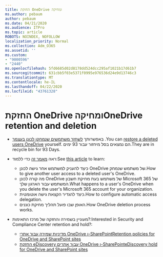 ```yaml
---
title: החזקת OneDrive ומחיקה
ms.author: pebaum
author: pebaum
ms.date: 04/21/2020
ms.audience: ITPro
ms.topic: article
ROBOTS: NOINDEX, NOFOLLOW
localization_priority: Normal
ms.collection: Adm_O365
ms.assetid: ''
ms.custom:
- "9000596"
- "2440"
ms.openlocfilehash: 5fd6685d02d8178dd524dcc295af1021b17d61b7
ms.sourcegitcommit: 631cbb5f03e5371f0995e976536d24e9d13746c3
ms.translationtype: MT
ms.contentlocale: he-IL
ms.lasthandoff: 04/22/2020
ms.locfileid: "43761328"
---
```

# <a name="onedrive-retention-and-deletion"></a><span data-ttu-id="bd785-102">החזקת OneDrive ומחיקה</span><span class="sxs-lookup"><span data-stu-id="bd785-102">OneDrive retention and deletion</span></span>

- <span data-ttu-id="bd785-103">באפשרותך [לשחזר משתמשים שנמחקו לכונן בעצמך](https://docs.microsoft.com/onedrive/restore-deleted-onedrive) .</span><span class="sxs-lookup"><span data-stu-id="bd785-103">You can [restore a deleted users OneDrive](https://docs.microsoft.com/onedrive/restore-deleted-onedrive) yourself.</span></span> <span data-ttu-id="bd785-104">הם נמצאים בסל מיחזור עבור 93 ימים.</span><span class="sxs-lookup"><span data-stu-id="bd785-104">They are in recycle bin for 93 Days.</span></span> 

- <span data-ttu-id="bd785-105">ראה [מאמר זה](https://docs.microsoft.com/onedrive/restore-deleted-onedrive) כדי ללמוד:</span><span class="sxs-lookup"><span data-stu-id="bd785-105">See [this article](https://docs.microsoft.com/onedrive/restore-deleted-onedrive) to learn:</span></span>
    - <span data-ttu-id="bd785-106">כיצד להעניק למשתמש אחר גישה לכונן OneDrive של משתמש שנמחק.</span><span class="sxs-lookup"><span data-stu-id="bd785-106">How to give another user access to a deleted user's OneDrive.</span></span>
    - <span data-ttu-id="bd785-107">מה קורה לכונן OneDrive של משתמש בעת מחיקת חשבון Microsoft 365 של המשתמש עבור הארגון שלך.</span><span class="sxs-lookup"><span data-stu-id="bd785-107">What happens to a user's OneDrive when you delete the user's Microsoft 365 account for your organization.</span></span>
    - <span data-ttu-id="bd785-108">כיצד להגדיר הקצאת גישה אוטומטית.</span><span class="sxs-lookup"><span data-stu-id="bd785-108">How to configure automatic access delegation.</span></span>
    - <span data-ttu-id="bd785-109">האופן שבו פועל תהליך מחיקת כוננים.</span><span class="sxs-lookup"><span data-stu-id="bd785-109">How OneDrive deletion process works.</span></span>

- <span data-ttu-id="bd785-110">מעוניין בשמירה והחזקה של מרכז התאימות?:</span><span class="sxs-lookup"><span data-stu-id="bd785-110">Interested in Security and Compliance Center retention and hold?:</span></span>
    - [<span data-ttu-id="bd785-111">מדיניות שמירה עבור אתרי OneDrive ו-SharePoint</span><span class="sxs-lookup"><span data-stu-id="bd785-111">Retention policies for OneDrive and SharePoint sites</span></span>](https://docs.microsoft.com/office365/securitycompliance/retention-policies?redirectSourcePath=%252farticle%252f5e377752-700d-4870-9b6d-12bfc12d2423#content-in-onedrive-accounts-and-sharepoint-sites)
    - [<span data-ttu-id="bd785-112">החזקת eDiscovery עבור אתרים OneDrive ו-SharePoint</span><span class="sxs-lookup"><span data-stu-id="bd785-112">eDiscovery hold for OneDrive and SharePoint sites</span></span>](https://docs.microsoft.com/office365/securitycompliance/ediscovery-cases#step-4-place-content-locations-on-hold)



